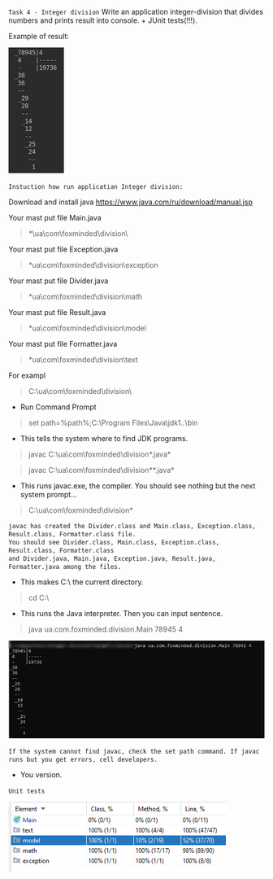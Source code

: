 `Task 4 - Integer division`
Write an application integer-division that divides numbers and prints result into console. + JUnit tests(!!!).

Example of result:

![alt text](docs/Task_4.png "Task 4 - Integer division")

`Instuction how run applicatian Integer division:`

Download and install java  https://www.java.com/ru/download/manual.jsp

Your mast put file Main.java
>*\ua\com\foxminded\division\

Your mast put file Exception.java
>*ua\com\foxminded\division\exception

Your mast put file Divider.java
>*ua\com\foxminded\division\math

Your mast put file Result.java
>*ua\com\foxminded\division\model

Your mast put file Formatter.java
>*ua\com\foxminded\division\text


For exampl 

>C:\ua\com\foxminded\division\

* Run Command Prompt

 >set path=%path%;C:\Program Files\Java\jdk1.*.*\bin

* This tells the system where to find JDK programs.

 >javac C:\ua\com\foxminded\division\*.java*
 
 >javac C:\ua\com\foxminded\division\*\*.java*

* This runs javac.exe, the compiler. You should see nothing but the next system prompt...

 >C:\ua\com\foxminded\division\*
```
javac has created the Divider.class and Main.class, Exception.class, Result.class, Formatter.class file. 
You should see Divider.class, Main.class, Exception.class, Result.class, Formatter.class  
and Divider.java, Main.java, Exception.java, Result.java, Formatter.java among the files.
```

* This makes C:\ the current directory.

 >cd C:\

* This runs the Java interpreter. Then you can input sentence.

>java ua.com.foxminded.division.Main 78945 4

![alt text](docs/Work_integerdivision.png "As application works")
```
If the system cannot find javac, check the set path command. If javac runs but you get errors, cell developers.
```
* You version.


`Unit tests`
 
 ![alt text](docs/Task_4_Test_Code_Coverage.png "Task 4 - Coverage unit tests")